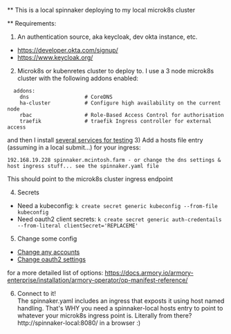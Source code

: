 ** This is a local spinnaker deploying to my local microk8s cluster


** Requirements:
1) An authentication source, aka keycloak, dev okta instance, etc.
- https://developer.okta.com/signup/
- https://www.keycloak.org/


2) Microk8s or kubenretes cluster to deploy to.  I use a 3 node microk8s cluster with the following addons enabled:

```
  addons:
    dns                  # CoreDNS
    ha-cluster           # Configure high availability on the current node
    rbac                 # Role-Based Access Control for authorisation
    traefik              # traefik Ingress controller for external access
```
and then I install [several services for testing](../)
3) Add a hosts file entry (assuming in a local submit...) for your ingress:
```
192.168.19.228 spinnaker.mcintosh.farm - or change the dns settings & host ingress stuff... see the spinnaker.yaml file
```
This should point to the microk8s cluster ingress endpoint 

4) Secrets
* Need a kubeconfig: ```k create secret generic kubeconfig --from-file kubeconfig```
* Need oauth2 client secrets: ```k create secret generic auth-credentails --from-literal clientSecret='REPLACEME'```

5) Change some config
- [Change any accounts](https://github.com/jasonmcintosh/spinnaker-work/blob/main/cluster/spinnaker/spinnaker.yaml#L190)
- [Change oauth2 settings](https://github.com/jasonmcintosh/spinnaker-work/blob/main/cluster/spinnaker/spinnaker.yaml#L347)

for a more detailed list of options: https://docs.armory.io/armory-enterprise/installation/armory-operator/op-manifest-reference/

6) Connect to it!  
The spinnaker.yaml includes an ingress that exposts it using host named handling.  That's WHY you need a spinnaker-local hosts entry to point to whatever your microk8s ingress point is.  Literally from there?
http://spinnaker-local:8080/
in a browser :) 
